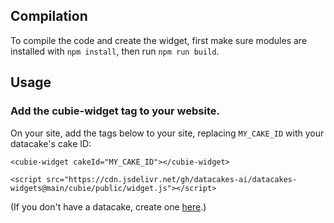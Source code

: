 
## Compilation

To compile the code and create the widget, first make sure modules are installed with `npm install`, then run `npm run build`.

## Usage

### Add the cubie-widget tag to your website.

On your site, add the tags below to your site, replacing `MY_CAKE_ID` with your datacake's cake ID:
```
<cubie-widget cakeId="MY_CAKE_ID"></cubie-widget>

<script src="https://cdn.jsdelivr.net/gh/datacakes-ai/datacakes-widgets@main/cubie/public/widget.js"></script>

```

(If you don't have a datacake, create one [here](https://www.datacakes.ai/).)
